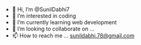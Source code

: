 - 👋 Hi, I’m @SunilDabhi7
- 👀 I’m interested in coding
- 🌱 I’m currently learning web development
- 💞️ I’m looking to collaborate on ...
- 📫 How to reach me ... sunildabhi.78@gmail.com

<!---
SunilDabhi7/SunilDabhi7 is a ✨ special ✨ repository because its `README.md` (this file) appears on your GitHub profile.
You can click the Preview link to take a look at your changes.
--->
